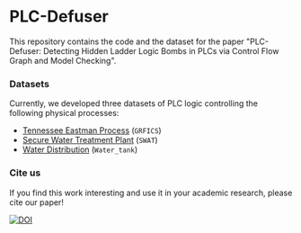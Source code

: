 <!--
    Copyright (C) 2024 Antonio Iacobelli, Lorenzo Rinieri

    This program is free software: you can redistribute it and/or modify
    it under the terms of the GNU General Public License as published by
    the Free Software Foundation, either version 3 of the License, or
    (at your option) any later version.

    This program is distributed in the hope that it will be useful,
    but WITHOUT ANY WARRANTY; without even the implied warranty of
    MERCHANTABILITY or FITNESS FOR A PARTICULAR PURPOSE.  See the
    GNU General Public License for more details.

    You should have received a copy of the GNU General Public License
    along with this program.  If not, see <https://www.gnu.org/licenses/>. 
-->

# PLC-Defuser
This repository contains the code and the dataset for the paper "PLC-Defuser: Detecting Hidden Ladder Logic Bombs in PLCs via Control Flow Graph and Model Checking".

### Datasets

Currently, we developed three datasets of PLC logic controlling the following physical processes:

* [Tennessee Eastman Process](https://github.com/Fortiphyd/GRFICSv2) (`GRFICS`)
* [Secure Water Treatment Plant](https://itrust.sutd.edu.sg/testbeds/secure-water-treatment-swat/) (`SWAT`)
* [Water Distribution](https://ieeexplore.ieee.org/abstract/document/10639995) (`Water_tank`)


### Cite us
If you find this work interesting and use it in your academic research, please cite our paper!

[![DOI](https://zenodo.org/badge/694685184.svg)](https://zenodo.org/doi/10.5281/zenodo.10221582)

